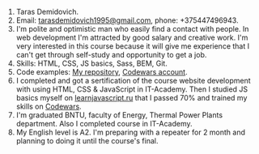 1. Taras Demidovich.
2. Email: tarasdemidovich1995@gmail.com, phone: +375447496943.
3. I'm polite and optimistic man who easily find a contact with people. In web development I'm attracted by good salary and creative work. I'm very interested in this course because it will give me experience that I can't get through self-study and opportunity to get a job.
4. Skills: HTML, CSS, JS basics, Sass, BEM, Git.
5. Code examples: [My repository](https://github.com/tarasdemidovich1995), [Codewars account](https://www.codewars.com/users/taraskin).
6. I completed and got a sertification of the course website development with using HTML, CSS & JavaScript in IT-Academy. Then I studied JS basics myself on [learnjavascript.ru](https://learn.javascript.ru/) that I passed 70% and trained my skills on [Codewars](https://www.codewars.com/users/taraskin).
7. I'm graduated BNTU, faculty of Energy, Thermal Power Plants department. Also I completed course in IT-Academy.
8. My English level is A2. I'm preparing with a repeater for 2 month and planning to doing it until the course's final.

